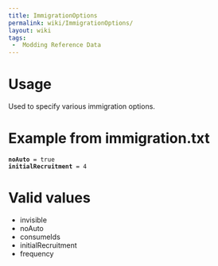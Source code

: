 ```yaml
---
title: ImmigrationOptions
permalink: wiki/ImmigrationOptions/
layout: wiki
tags:
 -  Modding Reference Data
---
```


Usage
=====

Used to specify various immigration options.

Example from immigration.txt
============================

**`noAuto`**` = true`  
**`initialRecruitment`**` = 4`

Valid values
============

-   invisible
-   noAuto
-   consumeIds
-   initialRecruitment
-   frequency

